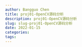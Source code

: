 ```yaml
---
author: Bangguo Chen
title: proj01-OpenCV源码分析
description: proj01-OpenCV源码分析
slug: slug-proj01-OpenCV源码分析
date: 2022-01-15
categories:
tags: 
---
```


